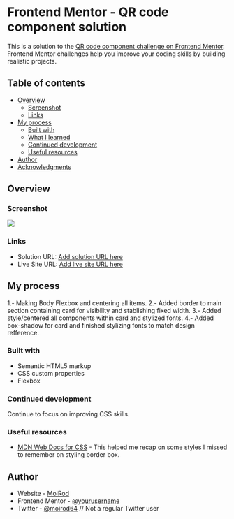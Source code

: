 # Frontend Mentor - QR code component solution

This is a solution to the [QR code component challenge on Frontend Mentor](https://www.frontendmentor.io/challenges/qr-code-component-iux_sIO_H). Frontend Mentor challenges help you improve your coding skills by building realistic projects.

## Table of contents

- [Overview](#overview)
  - [Screenshot](#screenshot)
  - [Links](#links)
- [My process](#my-process)
  - [Built with](#built-with)
  - [What I learned](#what-i-learned)
  - [Continued development](#continued-development)
  - [Useful resources](#useful-resources)
- [Author](#author)
- [Acknowledgments](#acknowledgments)

## Overview

### Screenshot

![](./desktop-design-mydesign.jpeg)

### Links

- Solution URL: [Add solution URL here](https://your-solution-url.com)
- Live Site URL: [Add live site URL here](https://your-live-site-url.com)

## My process

1.- Making Body Flexbox and centering all items.
2.- Added border to main section containing card for visibility and stablishing fixed width.
3.- Added style/centered all components within card and stylized fonts.
4.- Added box-shadow for card and finished stylizing fonts to match design refference.

### Built with

- Semantic HTML5 markup
- CSS custom properties
- Flexbox

### Continued development

Continue to focus on improving CSS skills.

### Useful resources

- [MDN Web Docs for CSS](https://developer.mozilla.org/en-US/docs/Web/CSS) - This helped me recap on some styles I missed to remember on styling border box.

## Author

- Website - [MoiRod](https://github.com/moirod64)
- Frontend Mentor - [@yourusername](https://www.frontendmentor.io/profile/moirod64)
- Twitter - [@moirod64](https://www.twitter.com/moirod64) // Not a regular Twitter user
